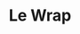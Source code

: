 ---
layout: child_layout/case_studies_item
title: Le Wrap
permalink: /case-studies/le-wrap/
content_type: case_study

vision: <p>Le Wrap is one of Australia’s fastest growing franchise chains. They are passionate about delivering fresh and healthy food to their customers. Although their first store opened in 2005 the recent rapid expansion has meant the company’s communication and marketing needed to be updated for future growth.</p>

strategy_execution: <p>Our initial meetings examined their marketing suite and from this the first two components that rapidly needed updating was their website and then their material to attract future franchise partners.</p><p>We consolidated previous work completed by a variety of contractors and then formalised a new style guide that on approval was rolled out across a new website and franchise partner information book.</p><p>Le Wrap was initially skeptical of marketing agencies after a run of bad experiences. We worked closely with them to understand their requirements and then provided them with systems and processes that they could easily understand and worked for them.</p><p>After delivering on time, to budget and to a greater standard than they were expecting we are now their single agency and further work continues on the brand.</p>

testimonial_id: null

media:
  - src: /assets/img/content/gallery-1@2x.jpg
  - src: /assets/img/content/gallery-2@2x.jpg
  - src: /assets/img/content/gallery-3@2x.jpg
---